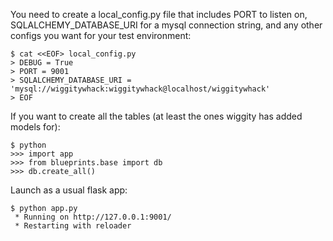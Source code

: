 You need to create a local_config.py file that includes PORT to listen on, SQLALCHEMY_DATABASE_URI for a mysql connection string,
and any other configs you want for your test environment:

    $ cat <<EOF> local_config.py
    > DEBUG = True
    > PORT = 9001
    > SQLALCHEMY_DATABASE_URI = 'mysql://wiggitywhack:wiggitywhack@localhost/wiggitywhack'
    > EOF


If you want to create all the tables (at least the ones wiggity has added models for):

    $ python
    >>> import app
    >>> from blueprints.base import db
    >>> db.create_all()


Launch as a usual flask app:

    $ python app.py
     * Running on http://127.0.0.1:9001/
     * Restarting with reloader
